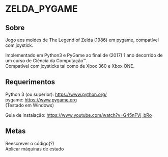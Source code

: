 # ZELDA_PYGAME

## Sobre
Jogo aos moldes de The Legend of Zelda (1986) em pygame, compatível com joystick.  
  
Implementado em Python3 e PyGame ao final de (2017) 1 ano decorrido de um curso de Ciência da Computação™.  
Compatível com joysticks tal como de Xbox 360 e Xbox ONE. 
 
  
## Requerimentos

Python 3 (ou superior): https://www.python.org/  
pygame: https://www.pygame.org  
(Testado em Windows)  
    
Guia de instalação: https://www.youtube.com/watch?v=G45nFVj_bRo  
  
## Metas
Reescrever o código(?)  
Aplicar máquinas de estado  
  

